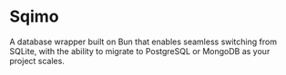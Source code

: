 # Sqimo

A database wrapper built on Bun that enables seamless switching from SQLite, with the ability to migrate to PostgreSQL or MongoDB as your project scales.